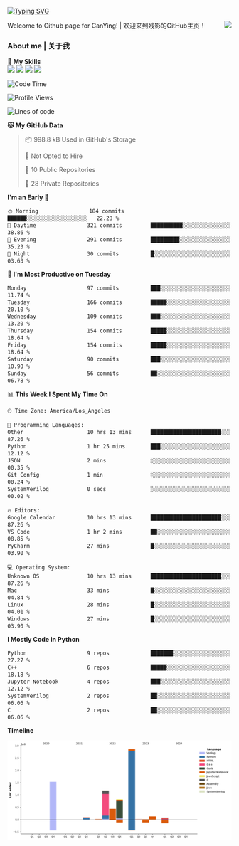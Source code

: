 [![Typing SVG](https://readme-typing-svg.herokuapp.com?size=25&duration=3500&color=00FFFF&vCenter=true&width=250&height=40&lines=Hi+Welcome+%F0%9F%91%8B%F0%9F%8F%BB;I'm+CanYing|残影)](https://git.io/typing-svg)

<a href="#">
  <img align="right" src="https://github-readme-stats.vercel.app/api?username=CanYing0913&count_private=true&rank_icon=github&show_icons=true&bg_color=15,f2f7fd,E0EAFC&" />
</a>

Welcome to Github page for CanYing! | 欢迎来到残影的GitHub主页！

### About me | 关于我

🌟 **My Skills**  
![](https://img.shields.io/badge/-C-A8B9CC?style=flat-square&logo=C&logoColor=fff)
![](https://img.shields.io/badge/-C++-00599C?style=flat-square&logo=Cpp&logoColor=fff)
![](https://img.shields.io/badge/-Python-3776AB?style=flat-square&logo=Python&logoColor=fff)
![](https://img.shields.io/badge/-Linux-000000?style=flat-square&logo=Linux&logoColor=fff)

<!--START_SECTION:waka-->
![Code Time](http://img.shields.io/badge/Code%20Time-118%20hrs%2039%20mins-blue)

![Profile Views](http://img.shields.io/badge/Profile%20Views-0-blue)

![Lines of code](https://img.shields.io/badge/From%20Hello%20World%20I%27ve%20Written-7.1%20million%20lines%20of%20code-blue)

**🐱 My GitHub Data** 

> 📦 998.8 kB Used in GitHub's Storage 
 > 
> 🚫 Not Opted to Hire
 > 
> 📜 10 Public Repositories 
 > 
> 🔑 28 Private Repositories 
 > 
**I'm an Early 🐤** 

```text
🌞 Morning                184 commits         ██████░░░░░░░░░░░░░░░░░░░   22.28 % 
🌆 Daytime                321 commits         ██████████░░░░░░░░░░░░░░░   38.86 % 
🌃 Evening                291 commits         █████████░░░░░░░░░░░░░░░░   35.23 % 
🌙 Night                  30 commits          █░░░░░░░░░░░░░░░░░░░░░░░░   03.63 % 
```
📅 **I'm Most Productive on Tuesday** 

```text
Monday                   97 commits          ███░░░░░░░░░░░░░░░░░░░░░░   11.74 % 
Tuesday                  166 commits         █████░░░░░░░░░░░░░░░░░░░░   20.10 % 
Wednesday                109 commits         ███░░░░░░░░░░░░░░░░░░░░░░   13.20 % 
Thursday                 154 commits         █████░░░░░░░░░░░░░░░░░░░░   18.64 % 
Friday                   154 commits         █████░░░░░░░░░░░░░░░░░░░░   18.64 % 
Saturday                 90 commits          ███░░░░░░░░░░░░░░░░░░░░░░   10.90 % 
Sunday                   56 commits          ██░░░░░░░░░░░░░░░░░░░░░░░   06.78 % 
```


📊 **This Week I Spent My Time On** 

```text
🕑︎ Time Zone: America/Los_Angeles

💬 Programming Languages: 
Other                    10 hrs 13 mins      ██████████████████████░░░   87.26 % 
Python                   1 hr 25 mins        ███░░░░░░░░░░░░░░░░░░░░░░   12.12 % 
JSON                     2 mins              ░░░░░░░░░░░░░░░░░░░░░░░░░   00.35 % 
Git Config               1 min               ░░░░░░░░░░░░░░░░░░░░░░░░░   00.24 % 
SystemVerilog            0 secs              ░░░░░░░░░░░░░░░░░░░░░░░░░   00.02 % 

🔥 Editors: 
Google Calendar          10 hrs 13 mins      ██████████████████████░░░   87.26 % 
VS Code                  1 hr 2 mins         ██░░░░░░░░░░░░░░░░░░░░░░░   08.85 % 
PyCharm                  27 mins             █░░░░░░░░░░░░░░░░░░░░░░░░   03.90 % 

💻 Operating System: 
Unknown OS               10 hrs 13 mins      ██████████████████████░░░   87.26 % 
Mac                      33 mins             █░░░░░░░░░░░░░░░░░░░░░░░░   04.84 % 
Linux                    28 mins             █░░░░░░░░░░░░░░░░░░░░░░░░   04.01 % 
Windows                  27 mins             █░░░░░░░░░░░░░░░░░░░░░░░░   03.90 % 
```

**I Mostly Code in Python** 

```text
Python                   9 repos             ███████░░░░░░░░░░░░░░░░░░   27.27 % 
C++                      6 repos             █████░░░░░░░░░░░░░░░░░░░░   18.18 % 
Jupyter Notebook         4 repos             ███░░░░░░░░░░░░░░░░░░░░░░   12.12 % 
SystemVerilog            2 repos             ██░░░░░░░░░░░░░░░░░░░░░░░   06.06 % 
C                        2 repos             ██░░░░░░░░░░░░░░░░░░░░░░░   06.06 % 
```



**Timeline**

![Lines of Code chart](https://raw.githubusercontent.com/CanYing0913/CanYing0913/master/assets/bar_graph.png)


<!--END_SECTION:waka-->
